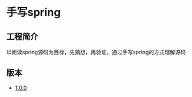 # 手写spring

## 工程简介

以阅读spring源码为目标，先猜想，再验证，通过手写spring的方式理解源码

## 版本

* [1.0.0](src/main/resources/iteration/1/1.0.0.md)